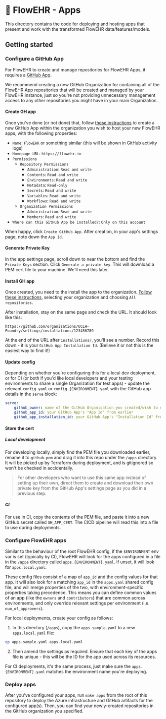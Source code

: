 # 🌺 FlowEHR - Apps

This directory contains the code for deploying and hosting apps that present and work with the transformed FlowEHR data/features/models.

## Getting started

### Configure a GitHub App

For FlowEHR to create and manage repositories for FlowEHR Apps, it requires a [GitHub App](https://docs.github.com/en/apps/creating-github-apps/creating-github-apps/about-apps).

We recommend creating a new GitHub Organization for containing all of the FlowEHR App repositories that will be created and managed by your FlowEHR instance, just so you're not providing unnecessary management access to any other repositories you might have in your main Organization.

#### Create GH app

Once you've done (or not done) that, follow [these instructions](https://docs.github.com/en/apps/creating-github-apps/creating-github-apps/creating-a-github-app) to create a new GitHub App within the organization you wish to host your new FlowEHR apps, with the following properties:

- `Name`: `FlowEHR` or something similar (this will be shown in GitHub activity logs)
- `Homepage URL`: `https://flowehr.io`
- `Permissions`
    - `Repository Permissions`
        - `Administration`: `Read and write`
        - `Contents`: `Read and write`
        - `Environments`: `Read and write`
        - `Metadata`: `Read-only`
        - `Secrets`: `Read and write`
        - `Variables`: `Read and write`
        - `Workflows`: `Read and write`
    - `Organization Permissions`
        - `Administration`: `Read and write`
        - `Members`: `Read and write`
- `Where can this GitHub App be installed?`: `Only on this account`

When happy, click `Create GitHub App`. After creation, in your app's settings page, note down the `App Id`.

#### Generate Private Key

In the app settings page, scroll down to near the bottom and find the `Private Keys` section. Click `Generate a private key`. This will download a PEM cert file to your machine. We'll need this later.

#### Install GH app

Once created, you need to the install the app to the organization. [Follow these instructions](https://docs.github.com/en/apps/maintaining-github-apps/installing-github-apps), selecting your organization and choosing `All repositories`.

After installation, stay on the same page and check the URL. It should look like this:

```
https://github.com/organizations/UCLH-Foundry/settings/installations/123456789
```

At the end of the URL after `installations/`, you'll see a number. Record this down - it is your `GitHub App Installation Id`. (Believe it or not this is the easiest way to find it!)

#### Update config

Depending on whether you're configuring this for a local dev deployment, or for CI (or both if you'd like local developers and your testing environments to share a single Organization for test apps) - update the relevant `config.yaml` or `config.{ENVIRONMENT}.yaml` with the GitHub app details in the `serve` block:

```yaml
serve:
    github_owner: name of the GitHub Organisation you created/wish to use for deploying apps into
    github_app_id: your GitHub App's "App Id" from earlier
    github_app_installation_id: your GitHub App's "Installation Id" from earlier
```

#### Store the cert

##### Local development

For developing locally, simply find the PEM file you downloaded earlier, rename it to `github.pem` and drag it into this repo under the `/apps` directory. It will be picked up by Terraform during deployment, and is gitignored so won't be checked in accidentally.

> For other developers who want to use this same app instead of setting up their own, direct them to create and download their own private key from the GitHub App's settings page as you did in a previous step.

##### CI

For use in CI, copy the contents of the PEM file, and paste it into a new GitHub secret called `GH_APP_CERT`. The CICD pipeline will read this into a file to use during deployments.

### Configure FlowEHR apps

Similar to the behaviour of the root FlowEHR config, if the `$ENVIRONMENT` env var is set (typically by CI), FlowEHR will look for the apps configured in a file in the `/apps` directory called `apps.{ENVIRONMENT}.yaml`. If unset, it will look for `apps.local.yaml`.

These config files consist of a map of `app_id` and the config values for that app. It will also look for a matching `app_id` in the `apps.yaml` shared config file, and will merge properties of the two, with environment-specific properties taking precedence. This means you can define common values of an app (like the `owners` and `contributors`) that are common across environments, and only override relevant settings per environment (i.e. `num_of_approvers`).

For local deployments, create your config as follows:

1. In this directory (`/apps`), copy the `apps.sample.yaml` to a new `apps.local.yaml` file:

```bash
cp apps.sample.yaml apps.local.yaml
```

2. Then amend the settings as required. Ensure that each key of the apps file is unique - this will be the ID for the app used across its resources.

For CI deployments, it's the same process, just make sure the `apps.{ENVIRONMENT}.yaml` matches the environment name you're deploying.

### Deploy apps

After you've configured your apps, run `make apps` from the root of this repository to deploy the Azure infrastructure and GitHub artifacts for the configured app(s). Then, you can find your newly-created repositories in the GitHub organization you specified.
